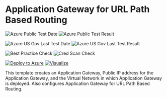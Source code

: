 # Application Gateway for URL Path Based Routing

![Azure Public Test Date](https://azurequickstartsservice.blob.core.windows.net/badges/201-application-gateway-url-path-based-routing/PublicLastTestDate.svg)
![Azure Public Test Result](https://azurequickstartsservice.blob.core.windows.net/badges/201-application-gateway-url-path-based-routing/PublicDeployment.svg)

![Azure US Gov Last Test Date](https://azurequickstartsservice.blob.core.windows.net/badges/201-application-gateway-url-path-based-routing/FairfaxLastTestDate.svg)
![Azure US Gov Last Test Result](https://azurequickstartsservice.blob.core.windows.net/badges/201-application-gateway-url-path-based-routing/FairfaxDeployment.svg)

![Best Practice Check](https://azurequickstartsservice.blob.core.windows.net/badges/201-application-gateway-url-path-based-routing/BestPracticeResult.svg)
![Cred Scan Check](https://azurequickstartsservice.blob.core.windows.net/badges/201-application-gateway-url-path-based-routing/CredScanResult.svg)

[![Deploy to Azure](https://raw.githubusercontent.com/fathym-it/azure-quickstart-templates/master/1-CONTRIBUTION-GUIDE/images/deploytoazure.svg?sanitize=true)](https://portal.azure.com/#create/Microsoft.Template/uri/https%3A%2F%2Fraw.githubusercontent.com%2Ffathym-it%2Fazure-quickstart-templates%2Fmaster%2F201-application-gateway-url-path-based-routing%2Fazuredeploy.json)
[![Visualize](https://raw.githubusercontent.com/fathym-it/azure-quickstart-templates/master/1-CONTRIBUTION-GUIDE/images/visualizebutton.svg?sanitize=true)](http://armviz.io/#/?load=https%3A%2F%2Fraw.githubusercontent.com%2Ffathym-it%2Fazure-quickstart-templates%2Fmaster%2F201-application-gateway-url-path-based-routing%2Fazuredeploy.json)

This template creates an Application Gateway, Public IP address for the Application Gateway, and the Virtual Network in which Application Gateway is deployed. Also configures Application Gateway for URL Path Based Routing.


